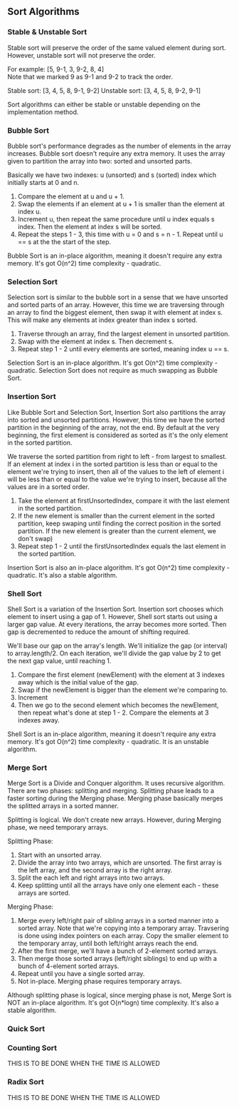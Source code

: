 ## Sort Algorithms

### Stable & Unstable Sort
Stable sort will preserve the order of the same valued element during sort. 
However, unstable sort will not preserve the order.

For example: [5, 9-1, 3, 9-2, 8, 4]  
Note that we marked 9 as 9-1 and 9-2 to track the order.

Stable sort: [3, 4, 5, 8, 9-1, 9-2]
Unstable sort: [3, 4, 5, 8, 9-2, 9-1]

Sort algorithms can either be stable or unstable depending on the implementation method.

### Bubble Sort
Bubble sort's performance degrades as the number of elements in the array increases.
Bubble sort doesn't require any extra memory. 
It uses the array given to partition the array into two: sorted and unsorted parts.

Basically we have two indexes: u (unsorted) and s (sorted) index which initially starts at 0 and n.
1. Compare the element at u and u + 1.
2. Swap the elements if an element at u + 1 is smaller than the element at index u.
3. Increment u, then repeat the same procedure until u index equals s index.
    Then the element at index s will be sorted.
4. Repeat the steps 1 - 3, this time with u = 0 and s = n - 1.
    Repeat until u == s at the the start of the step.

Bubble Sort is an in-place algorithm, meaning it doesn't require any extra memory.
It's got O(n^2) time complexity - quadratic.

### Selection Sort
Selection sort is similar to the bubble sort in a sense that we have unsorted and sorted parts of an array.
However, this time we are traversing through an array to find the biggest element, then swap it with element at index s.
This will make any elements at index greater than index s sorted.

1. Traverse through an array, find the largest element in unsorted partition.
2. Swap with the element at index s. Then decrement s.
3. Repeat step 1 - 2 until every elements are sorted, meaning index u == s.

Selection Sort is an in-place algorithm.
It's got O(n^2) time complexity - quadratic. Selection Sort does not require as much swapping as Bubble Sort.

### Insertion Sort

Like Bubble Sort and Selection Sort, Insertion Sort also partitions the array into sorted and unsorted partitions.
However, this time we have the sorted partition in the beginning of the array, not the end.
By default at the very beginning, the first element is considered as sorted as it's the only element in the sorted partition.

We traverse the sorted partition from right to left - from largest to smallest.
If an element at index i in the sorted partition is less than or equal to the element we're trying to insert,
then all of the values to the left of element i will be less than or equal to the value we're trying to insert,
because all the values are in a sorted order.

1. Take the element at firstUnsortedIndex, compare it with the last element in the sorted partition.
2. If the new element is smaller than the current element in the sorted partition, keep swaping until finding 
    the correct position in the sorted partition. If the new element is greater than the current element, we don't swap)
3. Repeat step 1 - 2 until the firstUnsortedIndex equals the last element in the sorted partition.

Insertion Sort is also an in-place algorithm.
It's got O(n^2) time complexity - quadratic.
It's also a stable algorithm.

### Shell Sort
Shell Sort is a variation of the Insertion Sort.
Insertion sort chooses which element to insert using a gap of 1. 
However, Shell sort starts out using a larger gap value.
At every iterations, the array becomes more sorted. Then gap is decremented to reduce the amount of shifting required.

We'll base our gap on the array's length. We'll initialize the gap (or interval) to array.length/2.
On each iteration, we'll divide the gap value by 2 to get the next gap value, until reaching 1.

1. Compare the first element (newElement) with the element at 3 indexes away which is the initial value of the gap.
2. Swap if the newElement is bigger than the element we're comparing to.
3. Increment 
3. Then we go to the second element which becomes the newElement, then repeat what's done at step 1 - 2.
    Compare the elements at 3 indexes away.


Shell Sort is an in-place algorithm, meaning it doesn't require any extra memory.
It's got O(n^2) time complexity - quadratic.
It is an unstable algorithm.

### Merge Sort
Merge Sort is a Divide and Conquer algorithm. It uses recursive algorithm.
There are two phases: splitting and merging.
Splitting phase leads to a faster sorting during the Merging phase.
Merging phase basically merges the splitted arrays in a sorted manner.

Splitting is logical. We don't create new arrays. 
However, during Merging phase, we need temporary arrays.

Splitting Phase:
1. Start with an unsorted array.
2. Divide the array into two arrays, which are unsorted.
    The first array is the left array, and the second array is the right array.
3. Split the each left and right arrays into two arrays.
4. Keep splitting until all the arrays have only one element each - these arrays are sorted.

Merging Phase:
1. Merge every left/right pair of sibling arrays in a sorted manner into a sorted array.
    Note that we're copying into a temporary array. Travsering is done using index pointers on each array.
    Copy the smaller element to the temporary array, until both left/right arrays reach the end.
2. After the first merge, we'll have a bunch of 2-element sorted arrays.
3. Then merge those sorted arrays (left/right siblings) to end up with 
    a bunch of 4-element sorted arrays.
4. Repeat until you have a single sorted array.
5. Not in-place. Merging phase requires temporary arrays.

Although splitting phase is logical, since merging phase is not, Merge Sort is NOT an in-place algorithm.
It's got O(n*logn) time complexity. It's also a stable algorithm. 

### Quick Sort


### Counting Sort
THIS IS TO BE DONE WHEN THE TIME IS ALLOWED

### Radix Sort
THIS IS TO BE DONE WHEN THE TIME IS ALLOWED